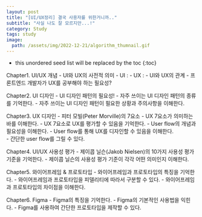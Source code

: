 ```yaml
---
layout: post
title: "[UI/UX정리] 결국 사용자를 위한거니까.."
subtitle: "사실 나도 잘 모르지만...!"
category: Study
tags: study
image:
  path: /assets/img/2022-12-21/algorithm_thumnail.gif
---
```


* this unordered seed list will be replaced by the toc
{:toc}

Chapter1. UI/UX 개념
    - UI와 UX의 사전적 의미
      - UI : 
      - UX : 
    - UI와 UX의 관계
    - 프론트엔드 개발자가 UX를 공부해야 하는 필요성?
       

Chapter2. UI 디자인
    - UI 디자인 패턴의 필요성!
    - 자주 쓰이는 UI 디자인 패턴의 종류를 기억한다.
    - 자주 쓰이는 UI 디자인 패턴이 필요한 상황과 주의사항을 이해한다.

Chapter3. UX 디자인
    - 피터 모빌(Peter Morville)의 7요소
    - UX 7요소가 의미하는 바를 이해한다.
    - UX 7요소로 UX를 평가할 수 있음을 기억한다.
    - User flow의 개념과 필요성을 이해한다.
    - User flow를 통해 UX를 디자인할 수 있음을 이해한다.  
    - 간단한 user flow를 그릴 수 있다.

Chapter4. UI/UX 사용성 평가
    - 제이콥 닐슨(Jakob Nielsen)의 10가지 사용성 평가 기준을 기억한다.
    - 제이콥 닐슨의 사용성 평가 기준이 각각 어떤 의미인지 이해한다.

Chapter5. 와이어프레임 & 프로토타입
    - 와이어프레임과 프로토타입의 특징을 기억한다.
    - 와이어프레임과 프로토타입을 피델리티에 따라서 구분할 수 있다.
    - 와이어프레임과 프로토타입의 차이점을 이해한다.

Chapter6. Figma
    - Figma의 특징을 기억한다. 
    - Figma의 기본적인 사용법을 익힌다.
    - Figma를 사용하여 간단한 프로토타입을 제작할 수 있다.

